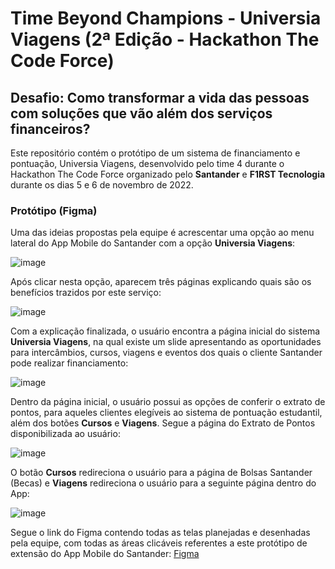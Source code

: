   # Time Beyond Champions - Universia Viagens (2ª Edição - Hackathon The Code Force)
  
  ## Desafio: Como transformar a vida das pessoas com soluções que vão além dos serviços financeiros?
  
  Este repositório contém o protótipo de um sistema de financiamento e pontuação, Universia Viagens, desenvolvido pelo time 4 durante o Hackathon The Code Force organizado pelo **Santander** e **F1RST Tecnologia** durante os dias 5 e 6 de novembro de 2022.
  
  ### Protótipo (Figma)
  
  Uma das ideias propostas pela equipe é acrescentar uma opção ao menu lateral do App Mobile do Santander com a opção **Universia Viagens**:
  
  ![image](https://user-images.githubusercontent.com/86382671/200196490-78462fa1-c8f7-4084-93e2-dc0965fd327f.png)

  Após clicar nesta opção, aparecem três páginas explicando quais são os benefícios trazidos por este serviço:
  
  ![image](https://user-images.githubusercontent.com/86382671/200196774-92e589ae-9d30-4730-8ac8-6414c24778e3.png)

  Com a explicação finalizada, o usuário encontra a página inicial do sistema **Universia Viagens**, na qual existe um slide apresentando as oportunidades para intercâmbios, cursos, viagens e eventos dos quais o cliente Santander pode realizar financiamento:
  
  ![image](https://user-images.githubusercontent.com/86382671/200197554-252aa1d9-52bb-4e23-afd1-a9c2647b6f86.png)

  Dentro da página inicial, o usuário possui as opções de conferir o extrato de pontos, para aqueles clientes elegíveis ao sistema de pontuação estudantil, além dos botões **Cursos** e **Viagens**. Segue a página do Extrato de Pontos disponibilizada ao usuário:
  
  ![image](https://user-images.githubusercontent.com/86382671/200198780-9fbe10f6-6e9e-44f5-be88-2ec7f359bdb8.png)

  O botão **Cursos** redireciona o usuário para a página de Bolsas Santander (Becas) e **Viagens** redireciona o usuário para a seguinte página dentro do App:
  
  ![image](https://user-images.githubusercontent.com/86382671/200198947-757b9d59-0bfd-457f-b3c0-5c0b30319e93.png)
  
  Segue o link do Figma contendo todas as telas planejadas e desenhadas pela equipe, com todas as áreas clicáveis referentes a este protótipo de extensão do App Mobile do Santander: [Figma](https://www.figma.com/file/lCghQR1j6ezxp7DFwZxJiG/Universia-Viagens)
